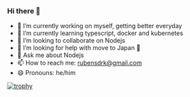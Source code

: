 ### Hi there 👋

- 🔭 I’m currently working on myself, getting better everyday
- 🌱 I’m currently learning typescript, docker and kubernetes
- 👯 I’m looking to collaborate on Nodejs
- 🤔 I’m looking for help with move to Japan 🗾
- 💬 Ask me about Nodejs
- 📫 How to reach me: rubensdrk@gmail.com
- 😄 Pronouns: he/him

[![trophy](https://github-profile-trophy.vercel.app/?username=ryo-ma&theme=dracula)](https://github.com/ryo-ma/github-profile-trophy)
